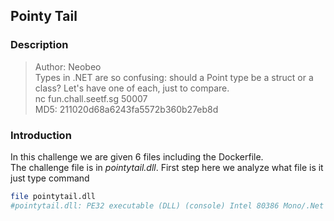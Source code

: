 ## Pointy Tail

### Description
>Author: Neobeo\
>Types in .NET are so confusing: should a Point type be a struct or a class? Let's have one of each, just to compare.\
>nc fun.chall.seetf.sg 50007\
>MD5: 211020d68a6243fa5572b360b27eb8d


### Introduction
In this challenge we are given 6 files including the Dockerfile.\
The challenge file is in *pointytail.dll*. First step here we analyze what file is it just type command
```bash
file pointytail.dll
#pointytail.dll: PE32 executable (DLL) (console) Intel 80386 Mono/.Net assembly, for MS Windows
```